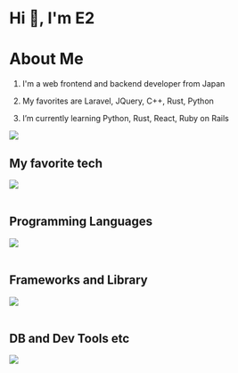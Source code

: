 # Hi 👋, I'm E2

# About Me

1. I'm a web frontend and backend developer from Japan

2. My favorites are Laravel, JQuery, C++, Rust, Python

3. I’m currently learning Python, Rust, React, Ruby on Rails


![](https://github-readme-stats.vercel.app/api/top-langs?username=eyamagishi&show_icons=true&locale=en&layout=compact)

## My favorite tech

<img src="https://skillicons.dev/icons?i=laravel,jquery,cpp,rust,python," /> <br /><br />

## Programming Languages

<img src="https://skillicons.dev/icons?i=html,css,js,php,ruby,python,cpp,rust," /> <br /><br />

## Frameworks and Library

<img src="https://skillicons.dev/icons?i=laravel,jquery,react,rails" /> <br /><br />

## DB and Dev Tools etc

<img src="https://skillicons.dev/icons?i=mysql,postgresql,aws,azure,linux,git,github,vscode,docker,figma,nginx," /> <br /><br />
